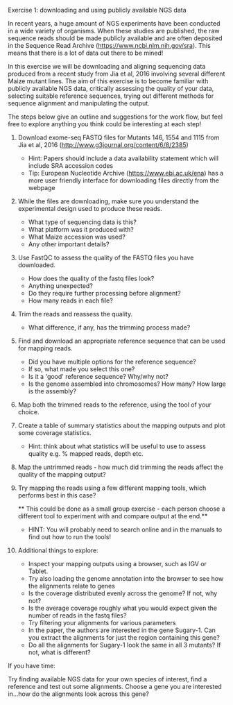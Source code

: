 Exercise 1: downloading and using publicly available NGS data

In recent years, a huge amount of NGS experiments have been conducted in a wide variety of organisms. When these studies are published, the raw sequence reads should be made publicly available and are often deposited in the Sequence Read Archive (https://www.ncbi.nlm.nih.gov/sra). 
This means that there is a lot of data out there to be mined!

In this exercise we will be downloading and aligning sequencing data produced from a recent study from Jia et al, 2016 involving several different Maize mutant lines.
The aim of this exercise is to become familiar with publicly available NGS data, critically assessing the quality of your data, selecting suitable reference sequences, trying out different methods for sequence alignment and manipulating the output.

The steps below give an outline and suggestions for the work flow, but feel free to explore anything you think could be interesting at each step!

1. Download exome-seq FASTQ files for Mutants 146, 1554 and 1115 from Jia et al, 2016 (http://www.g3journal.org/content/6/8/2385)
    - Hint: Papers should include a data availability statement which will include SRA accession codes
    - Tip: European Nucleotide Archive (https://www.ebi.ac.uk/ena) has a more user friendly interface for downloading files directly from the webpage
		
2. While the files are downloading, make sure you understand the experimental design used to produce these reads.
    - What type of sequencing data is this? 
    - What platform was it produced with?
    - What Maize accession was used?
    - Any other important details?

3. Use FastQC to assess the quality of the FASTQ files you have downloaded.
    - How does the quality of the fastq files look?
    - Anything unexpected?
    - Do they require further processing before alignment?
    - How many reads in each file?
		
4. Trim the reads and reassess the quality.
	- What difference, if any, has the trimming process made?

5. Find and download an appropriate reference sequence that can be used for mapping reads.
	- Did you have multiple options for the reference sequence?
	- If so, what made you select this one?
	- Is it a 'good' reference sequence? Why/why not?
	- Is the genome assembled into chromosomes? How many? How large is the assembly?
	
6. Map both the trimmed reads to the reference, using the tool of your choice.

7. Create a table of summary statistics about the mapping outputs and plot some coverage statistics.
    - Hint: think about what statistics will be useful to use to assess quality e.g. % mapped reads, depth etc.

8. Map the untrimmed reads - how much did trimming the reads affect the quality of the mapping output?

9. Try mapping the reads using a few different mapping tools, which performs best in this case?

	** This could be done as a small group exercise - each person choose a different tool to experiment with and compare output at the end.**
	- HINT: You will probably need to search online and in the manuals to find out how to run the tools!
	
10. Additional things to explore:
    - Inspect your mapping outputs using a browser, such as IGV or Tablet.
    - Try also loading the genome annotation into the browser to see how the alignments relate to genes
    - Is the coverage distributed evenly across the genome? If not, why not?
    - Is the average coverage roughly what you would expect given the number of reads in the fastq files?
    - Try filtering your alignments for various parameters
    - In the paper, the authors are interested in the gene Sugary-1. Can you extract the alignments for just the region containing this gene?
    - Do all the alignments for Sugary-1 look the same in all 3 mutants? If not, what is different?
	
If you have time:

Try finding available NGS data for your own species of interest, find a reference and test out some alignments.
Choose a gene you are interested in...how do the alignments look across this gene?

	

	

